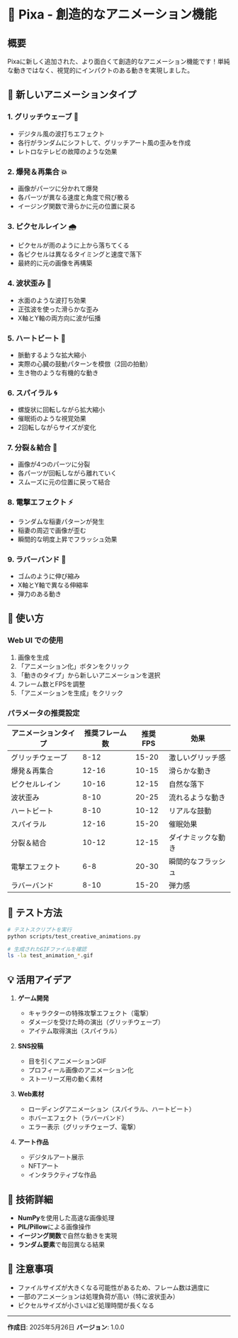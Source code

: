 # 🎉 Pixa - 創造的なアニメーション機能

## 概要

Pixaに新しく追加された、より面白くて創造的なアニメーション機能です！単純な動きではなく、視覚的にインパクトのある動きを実現しました。

## 🎨 新しいアニメーションタイプ

### 1. **グリッチウェーブ** 🌊
- デジタル風の波打ちエフェクト
- 各行がランダムにシフトして、グリッチアート風の歪みを作成
- レトロなテレビの故障のような効果

### 2. **爆発＆再集合** 💥
- 画像がパーツに分かれて爆発
- 各パーツが異なる速度と角度で飛び散る
- イージング関数で滑らかに元の位置に戻る

### 3. **ピクセルレイン** 🌧️
- ピクセルが雨のように上から落ちてくる
- 各ピクセルは異なるタイミングと速度で落下
- 最終的に元の画像を再構築

### 4. **波状歪み** 🌊
- 水面のような波打ち効果
- 正弦波を使った滑らかな歪み
- X軸とY軸の両方向に波が伝播

### 5. **ハートビート** 💓
- 脈動するような拡大縮小
- 実際の心臓の鼓動パターンを模倣（2回の拍動）
- 生き物のような有機的な動き

### 6. **スパイラル** 🌀
- 螺旋状に回転しながら拡大縮小
- 催眠術のような視覚効果
- 2回転しながらサイズが変化

### 7. **分裂＆結合** 🧩
- 画像が4つのパーツに分裂
- 各パーツが回転しながら離れていく
- スムーズに元の位置に戻って結合

### 8. **電撃エフェクト** ⚡
- ランダムな稲妻パターンが発生
- 稲妻の周辺で画像が歪む
- 瞬間的な明度上昇でフラッシュ効果

### 9. **ラバーバンド** 🎈
- ゴムのように伸び縮み
- X軸とY軸で異なる伸縮率
- 弾力のある動き

## 🚀 使い方

### Web UI での使用

1. 画像を生成
2. 「アニメーション化」ボタンをクリック
3. 「動きのタイプ」から新しいアニメーションを選択
4. フレーム数とFPSを調整
5. 「アニメーションを生成」をクリック

### パラメータの推奨設定

| アニメーションタイプ | 推奨フレーム数 | 推奨FPS | 効果 |
|---------------------|---------------|---------|------|
| グリッチウェーブ | 8-12 | 15-20 | 激しいグリッチ感 |
| 爆発＆再集合 | 12-16 | 10-15 | 滑らかな動き |
| ピクセルレイン | 10-16 | 12-15 | 自然な落下 |
| 波状歪み | 8-10 | 20-25 | 流れるような動き |
| ハートビート | 8-10 | 10-12 | リアルな鼓動 |
| スパイラル | 12-16 | 15-20 | 催眠効果 |
| 分裂＆結合 | 10-12 | 12-15 | ダイナミックな動き |
| 電撃エフェクト | 6-8 | 20-30 | 瞬間的なフラッシュ |
| ラバーバンド | 8-10 | 15-20 | 弾力感 |

## 🧪 テスト方法

```bash
# テストスクリプトを実行
python scripts/test_creative_animations.py

# 生成されたGIFファイルを確認
ls -la test_animation_*.gif
```

## 💡 活用アイデア

1. **ゲーム開発**
   - キャラクターの特殊攻撃エフェクト（電撃）
   - ダメージを受けた時の演出（グリッチウェーブ）
   - アイテム取得演出（スパイラル）

2. **SNS投稿**
   - 目を引くアニメーションGIF
   - プロフィール画像のアニメーション化
   - ストーリーズ用の動く素材

3. **Web素材**
   - ローディングアニメーション（スパイラル、ハートビート）
   - ホバーエフェクト（ラバーバンド）
   - エラー表示（グリッチウェーブ、電撃）

4. **アート作品**
   - デジタルアート展示
   - NFTアート
   - インタラクティブな作品

## 🔧 技術詳細

- **NumPy**を使用した高速な画像処理
- **PIL/Pillow**による画像操作
- **イージング関数**で自然な動きを実現
- **ランダム要素**で毎回異なる結果

## 📝 注意事項

- ファイルサイズが大きくなる可能性があるため、フレーム数は適度に
- 一部のアニメーションは処理負荷が高い（特に波状歪み）
- ピクセルサイズが小さいほど処理時間が長くなる

---

**作成日**: 2025年5月26日
**バージョン**: 1.0.0